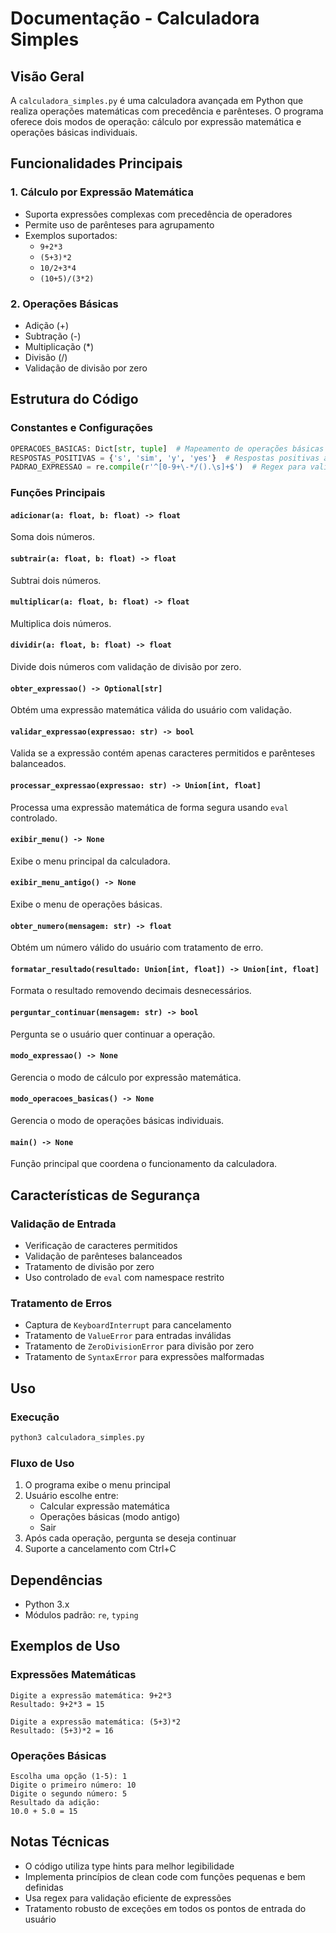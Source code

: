 # Documentação - Calculadora Simples

## Visão Geral
A `calculadora_simples.py` é uma calculadora avançada em Python que realiza operações matemáticas com precedência e parênteses. O programa oferece dois modos de operação: cálculo por expressão matemática e operações básicas individuais.

## Funcionalidades Principais

### 1. Cálculo por Expressão Matemática
- Suporta expressões complexas com precedência de operadores
- Permite uso de parênteses para agrupamento
- Exemplos suportados:
  - `9+2*3`
  - `(5+3)*2`
  - `10/2+3*4`
  - `(10+5)/(3*2)`

### 2. Operações Básicas
- Adição (+)
- Subtração (-)
- Multiplicação (*)
- Divisão (/)
- Validação de divisão por zero

## Estrutura do Código

### Constantes e Configurações
```python
OPERACOES_BASICAS: Dict[str, tuple]  # Mapeamento de operações básicas
RESPOSTAS_POSITIVAS = {'s', 'sim', 'y', 'yes'}  # Respostas positivas aceitas
PADRAO_EXPRESSAO = re.compile(r'^[0-9+\-*/().\s]+$')  # Regex para validação
```

### Funções Principais

#### `adicionar(a: float, b: float) -> float`
Soma dois números.

#### `subtrair(a: float, b: float) -> float`
Subtrai dois números.

#### `multiplicar(a: float, b: float) -> float`
Multiplica dois números.

#### `dividir(a: float, b: float) -> float`
Divide dois números com validação de divisão por zero.

#### `obter_expressao() -> Optional[str]`
Obtém uma expressão matemática válida do usuário com validação.

#### `validar_expressao(expressao: str) -> bool`
Valida se a expressão contém apenas caracteres permitidos e parênteses balanceados.

#### `processar_expressao(expressao: str) -> Union[int, float]`
Processa uma expressão matemática de forma segura usando `eval` controlado.

#### `exibir_menu() -> None`
Exibe o menu principal da calculadora.

#### `exibir_menu_antigo() -> None`
Exibe o menu de operações básicas.

#### `obter_numero(mensagem: str) -> float`
Obtém um número válido do usuário com tratamento de erro.

#### `formatar_resultado(resultado: Union[int, float]) -> Union[int, float]`
Formata o resultado removendo decimais desnecessários.

#### `perguntar_continuar(mensagem: str) -> bool`
Pergunta se o usuário quer continuar a operação.

#### `modo_expressao() -> None`
Gerencia o modo de cálculo por expressão matemática.

#### `modo_operacoes_basicas() -> None`
Gerencia o modo de operações básicas individuais.

#### `main() -> None`
Função principal que coordena o funcionamento da calculadora.

## Características de Segurança

### Validação de Entrada
- Verificação de caracteres permitidos
- Validação de parênteses balanceados
- Tratamento de divisão por zero
- Uso controlado de `eval` com namespace restrito

### Tratamento de Erros
- Captura de `KeyboardInterrupt` para cancelamento
- Tratamento de `ValueError` para entradas inválidas
- Tratamento de `ZeroDivisionError` para divisão por zero
- Tratamento de `SyntaxError` para expressões malformadas

## Uso

### Execução
```bash
python3 calculadora_simples.py
```

### Fluxo de Uso
1. O programa exibe o menu principal
2. Usuário escolhe entre:
   - Calcular expressão matemática
   - Operações básicas (modo antigo)
   - Sair
3. Após cada operação, pergunta se deseja continuar
4. Suporte a cancelamento com Ctrl+C

## Dependências
- Python 3.x
- Módulos padrão: `re`, `typing`

## Exemplos de Uso

### Expressões Matemáticas
```
Digite a expressão matemática: 9+2*3
Resultado: 9+2*3 = 15

Digite a expressão matemática: (5+3)*2
Resultado: (5+3)*2 = 16
```

### Operações Básicas
```
Escolha uma opção (1-5): 1
Digite o primeiro número: 10
Digite o segundo número: 5
Resultado da adição:
10.0 + 5.0 = 15
```

## Notas Técnicas
- O código utiliza type hints para melhor legibilidade
- Implementa princípios de clean code com funções pequenas e bem definidas
- Usa regex para validação eficiente de expressões
- Tratamento robusto de exceções em todos os pontos de entrada do usuário
